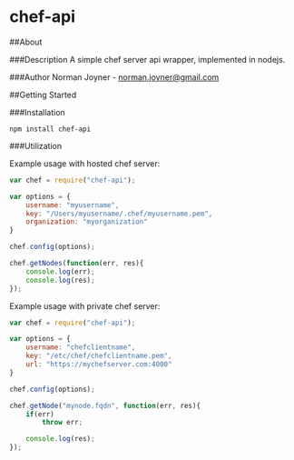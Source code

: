 chef-api
====================

##About

###Description
A simple chef server api wrapper, implemented in nodejs.

###Author
Norman Joyner - norman.joyner@gmail.com

##Getting Started

###Installation
```
npm install chef-api
```

###Utilization

Example usage with hosted chef server:
```javascript
var chef = require("chef-api");

var options = {
    username: "myusername",
    key: "/Users/myusername/.chef/myusername.pem",
    organization: "myorganization"
}

chef.config(options);

chef.getNodes(function(err, res){
    console.log(err);
    console.log(res);
});
```

Example usage with private chef server:
```javascript
var chef = require("chef-api");

var options = {
    username: "chefclientname",
    key: "/etc/chef/chefclientname.pem",
    url: "https://mychefserver.com:4000"
}

chef.config(options);

chef.getNode("mynode.fqdn", function(err, res){
    if(err)
        throw err;

    console.log(res);
});
```
